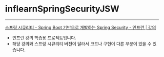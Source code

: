 # inflearnSpringSecurityJSW
---
[스프링 시큐리티 - Spring Boot 기반으로 개발하는 Spring Security - 인프런 | 강의](https://www.inflearn.com/course/코어-스프링-시큐리티/dashboard) 
- 인프런 강의 학습용 프로젝트입니다.
- 해당 강의와 스프링 시큐리티 버전이 달라서 코드나 구현이 다른 부분이 있을 수 있습니다. 
